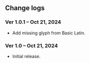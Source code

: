 ## Change logs

### Ver 1.0.1 – Oct 21, 2024
- Add missing glyph from Basic Latin.

### Ver 1.0 – Oct 21, 2024
- Initial release.
